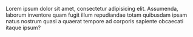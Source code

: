 Lorem ipsum dolor sit amet, consectetur adipisicing elit. Assumenda, laborum inventore quam fugit illum repudiandae totam quibusdam ipsam natus nostrum quasi a quaerat tempore ad corporis sapiente obcaecati itaque ipsum?